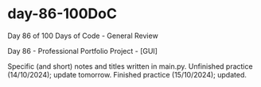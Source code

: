 # day-86-100DoC
Day 86 of 100 Days of Code - General Review

Day 86 - Professional Portfolio Project - [GUI]

Specific (and short) notes and titles written in main.py.
  Unfinished practice (14/10/2024); update tomorrow.
    Finished practice (15/10/2024); updated.
